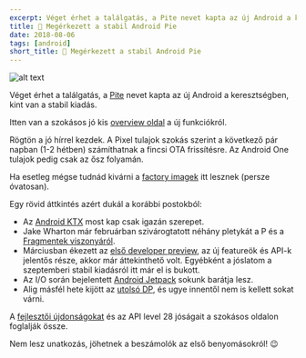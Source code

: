 ```yaml
---
excerpt: Véget érhet a találgatás, a Pite nevet kapta az új Android a keresztségben, kint van a stabil kiadás.
title: 🥧 Megérkezett a stabil Android Pie
date: 2018-08-06
tags: [android]
short_title: 🥧 Megérkezett a stabil Android Pie
---
```


![alt text](https://appcraft.hu/assets/img/android-pie-01.png)

Véget érhet a találgatás, a [Pite](http://bit.ly/verge-android-pie) nevet kapta az új Android a keresztségben, kint van a stabil kiadás.

Itten van a szokásos jó kis [overview oldal](http://bit.ly/android-pie-overview) a új funkciókról.

Rögtön a jó hírrel kezdek. A Pixel tulajok szokás szerint a következő pár napban (1-2 hétben) számíthatnak a fincsi OTA frissítésre. Az Android One tulajok pedig csak az ősz folyamán.

Ha esetleg mégse tudnád kivárni a [factory imagek](http://bit.ly/android-pie-images) itt lesznek (persze óvatosan).

Egy rövid áttkintés azért dukál a korábbi postokból:
- Az [Android KTX](http://bit.ly/acfb-android-ktx) most kap csak igazán szerepet.
- Jake Wharton már februárban szivárogtatott néhány pletykát a P és a [Fragmentek viszonyáról](http://bit.ly/acfb-wharton-fragment).
- Márciusban ékezett az [első developer preview](http://bit.ly/acfb-android-p-dp1), az új featureök és API-k jelentős része, akkor már áttekinthető volt. Egyébként a jóslatom a szeptemberi stabil kiadásról itt már el is bukott.
- Az I/O során bejelentett [Android Jetpack](http://bit.ly/acfb-io18-android-jetpack) sokunk barátja lesz.
- Alig másfél hete kijött az [utolsó DP](http://bit.ly/acs-android-dp5), és ugye innentől nem is kellett sokat várni.

A [fejlesztői újdonságokat](http://bit.ly/android-pie-dev-overview) és az API level 28 jóságait a szokásos oldalon foglalják össze.

Nem lesz unatkozás, jöhetnek a beszámolók az első benyomásokról! 😉
